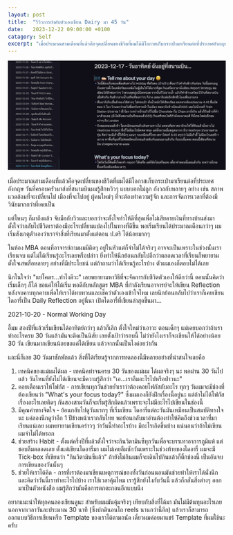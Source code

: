 ```yaml
---
layout: post
title:  "รีวิวการบังคับตัวเองเขียน Dairy มา 45 วัน"
date:   2023-12-22 09:00:00 +0100
catagory: Self
excerpt: "เมื่อประมาณสามเดือนที่แล้วคือจุดเปลี่ยนของชีวิตที่ผมได้มีโอกาสเก็บกระเป๋ามาเรียนต่อที่ประเทศอังกฤษ วันที่ครอบครัวมาส่งที่สนามบินผมรู้สึกหวิวๆ"
---
```


![My Journal](/images/journal_sample.png)

เมื่อประมาณสามเดือนที่แล้วคือจุดเปลี่ยนของชีวิตที่ผมได้มีโอกาสเก็บกระเป๋ามาเรียนต่อที่ประเทศอังกฤษ วันที่ครอบครัวมาส่งที่สนามบินผมรู้สึกหวิวๆ แบบบอกไม่ถูก กังวลกับหลายๆ อย่าง เช่น สภาพแวดล้อมที่จะเปลี่ยนไป เมืองที่จะไปอยู่ ผู้คนใหม่ๆ ที่จะต้องทำความรู้จัก และการจัดการเวลาที่ต้องมีวินัยมากกว่าที่เคยเป็น

แต่ไหนๆ ก็มาถึงแล้ว จับมือกับวิวและบอกว่าจะตั้งใจทำให้ดีที่สุดเพื่อไม่เสียดายเงินที่ทางบ้านส่งมา ตั้งใจว่ากลับไปชีวิตเราต้องมีอะไรเปลี่ยนแปลงไปในทางที่ดีขึ้น พอเริ่มเรียนได้ประมาณเดือนกว่าๆ ผมเริ่มสังเกตุตัวเองว่าเราจำสิ่งที่เรียนมาตั้งแต่ตอน ป.ตรี ได้น้อยมากๆ 

ในห้อง MBA ตอนที่อาจารย์ถามผมมีติดๆ อยู่ในหัวแต่ก็จำไม่ได้จริงๆ อาจจะเป็นเพราะในช่วงนั้นเราเรียนจบ แต่ไม่ได้เรียนรู้อะไรเลยหรือปล่าว ยิ่งทำให้นึกย้อนกลับไปอีกว่าตลอดเวลาที่เรียนก็พยายามตั้งใจเสพสื่อหลายๆ อย่างที่มีประโยชน์ แต่ถ้าถามว่าได้เรียนรู้อะไรบ้าง ตัวผมเองก็ตอบไม่ได้เลย 

นึกในใจว่า "แย่โคตร...ทำไงดีวะ" เลยพยายามหาวิธีที่จะจัดการกับชีวิตตัวเองให้ดีกว่านี้ ตอนนั้นคิดว่าเริ่มเล็กๆ ก็ได้ ขอแค่ให้ได้เริ่ม พอดีกับหลักสูตร MBA ที่กำลังเรียนอาจารย์จะให้เขียน Reflection หลังจบคาบทุกคาบเพื่อให้เราได้ทบทวนและเช็คว่าตัวเองเข้าใจไหม เลยนึกย้อนกลับไปว่าเราก็เคยเขียนไดอารี่เป็น Daily Reflection อยู่นี่นา เปิดไดอารี่ที่เขียนล่าสุดขึ้นมา...

2021-10-20 - Normal Working Day 

อื้มม สองปีที่แล้วเริ่มเขียนได้อาทิตย์กว่าๆ แล้วก็เลิก ตั้งใจใหม่ว่าเอาวะ ตอนเด็กๆ แม่เคยบอกว่าถ้าเราทำอะไรครบ 30 วันแล้วมันจะติดเป็นนิสัย เลยตั้งเป้าว่ารอบนี้ ไม่ว่ายังไงเราก็จะเขียนให้ได้อย่างน้อย 30 วัน เขียนมากเขียนน้อยขอแค่ได้เขียน แล้วจากนั้นเป็นไงค่อยว่ากัน

และนี่ก็เลย 30 วันมาซักพักแล้ว สิ่งที่ได้เรียนรู้จากการทดลองนี้มีหลายอย่างที่น่าสนใจเลยคือ
1. เทคนิคของแม่ผมได้ผล - เทคนิคทำจนครบ 30 วันของแม่ผม ได้ผลจริงๆ นะ พอผ่าน 30 วันไปแล้ว วันไหนที่ยังไม่ได้เขียนจะมีความรู้สึกว่า "เอ...เราลืมอะไรไปหรือป่าวนะ"
2. คอยเตือนเราให้โฟกัส - การเขียนทุกวันช่วยย้ำเราว่าต้องคอยโฟกัสกับอะไร ทุกๆ วันผมจะมีช่องที่ต้องเขียนว่า "What's your focus today?" ซึ่งผมเองก็ยังฝึกเรื่องนี้อยู่นะ แต่ถ้าไม่ได้โฟกัสเรื่องอะไรเลยติดๆ กันสองสามวันก็จะเริ่มรู้สึกผิดแล้วเพราะจะไม่มีอะไรไปเขียนในช่องนี้
3. มีคุณค่าทางจิตใจ - ย้อนกลับไปดูวันแรกๆ ที่เริ่มเขียน ไดอารี่แต่ละวันมันเหมือนเป็นสมบัติทางใจนะ แค่ลองนึกดูว่าอีก 1 ปีข้างหน้าเรากลับไทย พอย้อนกลับมาอ่านต้องทำให้คิดถึงช่วงเวลาที่มาเรียนแน่เลย ผมพยายามเขียนคร่าวๆ ว่าวันนี้ทำอะไรบ้าง มีอะไรเกิดขึ้นบ้าง แน่นอนว่าถ้าไม่เขียนผมจำไม่ได้หรอก
4. ช่วยสร้าง Habit - ตั้งแต่ครึ่งปีที่แล้วตั้งใจว่าจะกินวิตามินซีทุกวันเพื่อจะบรรเทาอาการภูมิแพ้ แต่ชอบลืมตลอดเลย ตั้งแต่เขียนไดอารี่มา ผมไม่เคยลืมซักวันเพราะในช่วงท้ายของไดอารี่ ผมจะมี Tick-box ที่เขียนว่า "กินวิตามินซีแล้ว" ถ้ายังไม่กินผมก็จะเดินไปกินแล้วก็ติ้กช่องนี้ เป็นอันจบการเขียนของวันนั้นๆ
5. ช่วยให้เราได้คิด - การที่เราต้องมาเขียนเหตุการณ์ของทั้งวันก่อนนอนมันช่วยทำให้เราได้นั่งนึกและคิดว่าวันนี้เราทำอะไรไปบ้าง เราใช้เวลาคุ้มไหม เรารู้สึกยังไงกับวันนี้ แล้วก็กลั่นสิ่งต่างๆ ออกมาเป็นตัวหนังสือ ผมรู้สึกว่ามันคือการตกตะกอนอีกแบบนึง

อยากแนะนำให้ทุกคนลองเขียนดูนะ สำหรับผมมันคุ้มจริงๆ เทียบกับสิ่งที่ได้มา มันไม่มีต้นทุนอะไรเลยนอกจากเวลาวันละประมาณ 30 นาที (ซึ่งปกตินอนไถ reels นานกว่านี้อีก) แล้วเราก็สามารถออกแบบวิธีการเขียนหรือ Template ของเราได้ตามถนัด เดี๋ยวผมค่อยมาแชร์ Template ที่ผมใช้นะครับ